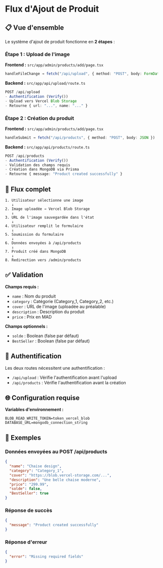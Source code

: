 # Flux d'Ajout de Produit

## 📋 Vue d'ensemble

Le système d'ajout de produit fonctionne en **2 étapes** :

### **Étape 1 : Upload de l'image**

**Frontend :** `src/app/admin/products/add/page.tsx`
```typescript
handleFileChange → fetch("/api/upload", { method: "POST", body: FormData })
```

**Backend :** `src/app/api/upload/route.ts`
```typescript
POST /api/upload
- Authentification (Verify())
- Upload vers Vercel Blob Storage
- Retourne { url: "...", name: "..." }
```

### **Étape 2 : Création du produit**

**Frontend :** `src/app/admin/products/add/page.tsx`
```typescript
handleSubmit → fetch("/api/products", { method: "POST", body: JSON })
```

**Backend :** `src/app/api/products/route.ts`
```typescript
POST /api/products
- Authentification (Verify())
- Validation des champs requis
- Création dans MongoDB via Prisma
- Retourne { message: "Product created successfully" }
```

## 🔄 Flux complet

```
1. Utilisateur sélectionne une image
   ↓
2. Image uploadée → Vercel Blob Storage
   ↓
3. URL de l'image sauvegardée dans l'état
   ↓
4. Utilisateur remplit le formulaire
   ↓
5. Soumission du formulaire
   ↓
6. Données envoyées à /api/products
   ↓
7. Produit créé dans MongoDB
   ↓
8. Redirection vers /admin/products
```

## ✅ Validation

**Champs requis :**
- `name` : Nom du produit
- `category` : Catégorie (Category_1, Category_2, etc.)
- `cover` : URL de l'image (uploadée au préalable)
- `description` : Description du produit
- `price` : Prix en MAD

**Champs optionnels :**
- `solde` : Boolean (false par défaut)
- `BestSeller` : Boolean (false par défaut)

## 🔐 Authentification

Les deux routes nécessitent une authentification :
- `/api/upload` : Vérifie l'authentification avant l'upload
- `/api/products` : Vérifie l'authentification avant la création

## 🌐 Configuration requise

**Variables d'environnement :**
```env
BLOB_READ_WRITE_TOKEN=token_vercel_blob
DATABASE_URL=mongodb_connection_string
```

## 📝 Exemples

### Données envoyées au POST /api/products
```json
{
  "name": "Chaise design",
  "category": "Category_1",
  "cover": "https://blob.vercel-storage.com/...",
  "description": "Une belle chaise moderne",
  "price": "299.99",
  "solde": false,
  "BestSeller": true
}
```

### Réponse de succès
```json
{
  "message": "Product created successfully"
}
```

### Réponse d'erreur
```json
{
  "error": "Missing required fields"
}
```

